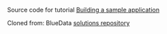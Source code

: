 Source code for tutorial [Building a sample application](http://docs.bluedata.com/awb34_helloworld-application-build-walkthrough)

Cloned from: BlueData [solutions repository](https://github.com/bluedatainc/solutions/tree/ImageSamples)
